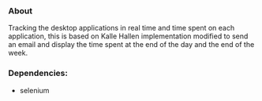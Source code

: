 ### About
Tracking the desktop applications in real time and time spent on each application, this is based on Kalle Hallen implementation modified to send an email and display the time spent at the end of the day and the end of the week.


### Dependencies:

- selenium
